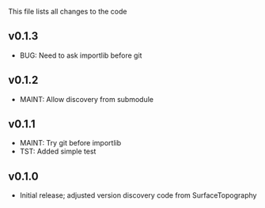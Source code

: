 This file lists all changes to the code

v0.1.3
------

* BUG: Need to ask importlib before git

v0.1.2
------

* MAINT: Allow discovery from submodule

v0.1.1
------

* MAINT: Try git before importlib
* TST: Added simple test

v0.1.0
------

* Initial release; adjusted version discovery code from SurfaceTopography